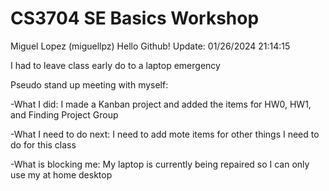 # CS3704 SE Basics Workshop
Miguel Lopez (miguellpz)
Hello Github!
Update: 01/26/2024 21:14:15

I had to leave class early do to a laptop emergency

Pseudo stand up meeting with myself:

-What I did: I made a Kanban project and added the items for HW0, HW1, and Finding Project Group

-What I need to do next: I need to add mote items for other things I need to do for this class

-What is blocking me: My laptop is currently being repaired so I can only use my at home desktop
